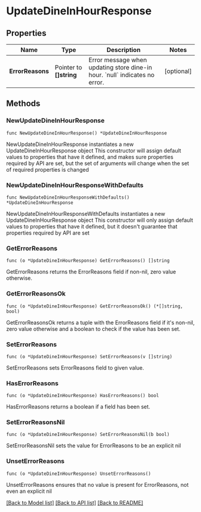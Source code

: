 # UpdateDineInHourResponse

## Properties

Name | Type | Description | Notes
------------ | ------------- | ------------- | -------------
**ErrorReasons** | Pointer to **[]string** | Error message when updating store dine-in hour. &#x60;null&#x60; indicates no error. | [optional] 

## Methods

### NewUpdateDineInHourResponse

`func NewUpdateDineInHourResponse() *UpdateDineInHourResponse`

NewUpdateDineInHourResponse instantiates a new UpdateDineInHourResponse object
This constructor will assign default values to properties that have it defined,
and makes sure properties required by API are set, but the set of arguments
will change when the set of required properties is changed

### NewUpdateDineInHourResponseWithDefaults

`func NewUpdateDineInHourResponseWithDefaults() *UpdateDineInHourResponse`

NewUpdateDineInHourResponseWithDefaults instantiates a new UpdateDineInHourResponse object
This constructor will only assign default values to properties that have it defined,
but it doesn't guarantee that properties required by API are set

### GetErrorReasons

`func (o *UpdateDineInHourResponse) GetErrorReasons() []string`

GetErrorReasons returns the ErrorReasons field if non-nil, zero value otherwise.

### GetErrorReasonsOk

`func (o *UpdateDineInHourResponse) GetErrorReasonsOk() (*[]string, bool)`

GetErrorReasonsOk returns a tuple with the ErrorReasons field if it's non-nil, zero value otherwise
and a boolean to check if the value has been set.

### SetErrorReasons

`func (o *UpdateDineInHourResponse) SetErrorReasons(v []string)`

SetErrorReasons sets ErrorReasons field to given value.

### HasErrorReasons

`func (o *UpdateDineInHourResponse) HasErrorReasons() bool`

HasErrorReasons returns a boolean if a field has been set.

### SetErrorReasonsNil

`func (o *UpdateDineInHourResponse) SetErrorReasonsNil(b bool)`

 SetErrorReasonsNil sets the value for ErrorReasons to be an explicit nil

### UnsetErrorReasons
`func (o *UpdateDineInHourResponse) UnsetErrorReasons()`

UnsetErrorReasons ensures that no value is present for ErrorReasons, not even an explicit nil

[[Back to Model list]](../README.md#documentation-for-models) [[Back to API list]](../README.md#documentation-for-api-endpoints) [[Back to README]](../README.md)


